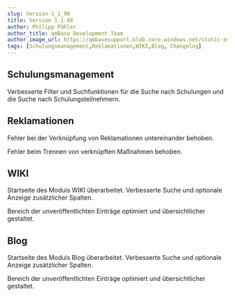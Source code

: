 ```yaml
---
slug: Version-1_1_98
title: Version 1.1.98
author: Philipp Pähler
author_title: qmBase Development Team
author_image_url: https://qmbasesupport.blob.core.windows.net/static-assets/img/persons/paehler_round.png
tags: [Schulungsmanagement,Reklamationen,WIKI,Blog, Changelog]
---
```

## Schulungsmanagement

Verbesserte Filter und Suchfunktionen für die Suche nach Schulungen und die Suche nach Schulungsteilnehmern.

## Reklamationen

Fehler bei der Verknüpfung von Reklamationen untereinander behoben.

Fehler beim Trennen von verknüpften Maßnahmen behoben.

## WIKI

Startseite des Moduls WIKI überarbeitet. Verbesserte Suche und optionale Anzeige zusätzlicher Spalten.

Bereich der unveröffentlichten Einträge optimiert und übersichtlicher gestaltet.

## Blog

Startseite des Moduls Blog überarbeitet. Verbesserte Suche und optionale Anzeige zusätzlicher Spalten.

Bereich der unveröffentlichten Einträge optimiert und übersichtlicher gestaltet.